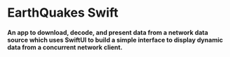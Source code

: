 # EarthQuakes Swift


#### An app to download, decode, and present data from a network data source which uses SwiftUI to build a simple interface to display dynamic data from a concurrent network client.

